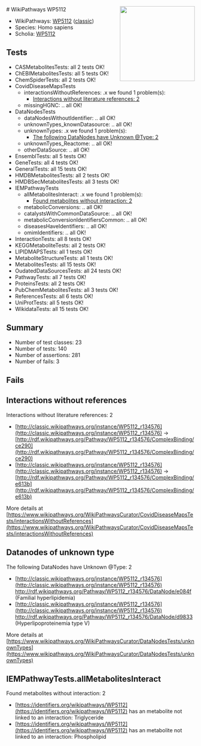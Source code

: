 <img style="float: right; width: 200px" src="https://cms-assets.nporadio.nl/npo3fm/NPO-Serious-Request-Logo-Groen-Ik-Steun-RGB.png" />
# WikiPathways WP5112

* WikiPathways: [WP5112](https://wikipathways.org/pathways/WP5112) ([classic](https://classic.wikipathways.org/instance/WP5112))
* Species: Homo sapiens
* Scholia: [WP5112](https://scholia.toolforge.org/wikipathways/WP5112)
## Tests
* CASMetabolitesTests: all 2 tests OK!
* ChEBIMetabolitesTests: all 5 tests OK!
* ChemSpiderTests: all 2 tests OK!
* CovidDiseaseMapsTests
    * interactionsWithoutReferences: .x we found 1 problem(s):
        * [Interactions without literature references: 2](#2e295930)
    * missingHGNC: .. all OK!
* DataNodesTests
    * dataNodesWithoutIdentifier: .. all OK!
    * unknownTypes_knownDatasource: .. all OK!
    * unknownTypes: .x we found 1 problem(s):
        * [The following DataNodes have Unknown @Type: 2](#839973e0)
    * unknownTypes_Reactome: .. all OK!
    * otherDataSource: .. all OK!
* EnsemblTests: all 5 tests OK!
* GeneTests: all 4 tests OK!
* GeneralTests: all 15 tests OK!
* HMDBMetabolitesTests: all 2 tests OK!
* HMDBSecMetabolitesTests: all 3 tests OK!
* IEMPathwayTests
    * allMetabolitesInteract: .x we found 1 problem(s):
        * [Found metabolites without interaction: 2](#2bc2e7ed)
    * metabolicConversions: .. all OK!
    * catalystsWithCommonDataSource: .. all OK!
    * metabolicConversionIdentifiersCommon: .. all OK!
    * diseasesHaveIdentifiers: .. all OK!
    * omimIdentifiers: .. all OK!
* InteractionTests: all 8 tests OK!
* KEGGMetaboliteTests: all 2 tests OK!
* LIPIDMAPSTests: all 1 tests OK!
* MetaboliteStructureTests: all 1 tests OK!
* MetabolitesTests: all 15 tests OK!
* OudatedDataSourcesTests: all 24 tests OK!
* PathwayTests: all 7 tests OK!
* ProteinsTests: all 2 tests OK!
* PubChemMetabolitesTests: all 3 tests OK!
* ReferencesTests: all 6 tests OK!
* UniProtTests: all 5 tests OK!
* WikidataTests: all 15 tests OK!


## Summary

* Number of test classes: 23
* Number of tests: 140
* Number of assertions: 281
* Number of fails: 3

## Fails

<a name="2e295930" />

## Interactions without references

Interactions without literature references: 2

* [http://classic.wikipathways.org/instance/WP5112_r134576](http://classic.wikipathways.org/instance/WP5112_r134576) -> [http://rdf.wikipathways.org/Pathway/WP5112_r134576/ComplexBinding/ce290](http://rdf.wikipathways.org/Pathway/WP5112_r134576/ComplexBinding/ce290)
* [http://classic.wikipathways.org/instance/WP5112_r134576](http://classic.wikipathways.org/instance/WP5112_r134576) -> [http://rdf.wikipathways.org/Pathway/WP5112_r134576/ComplexBinding/e613b](http://rdf.wikipathways.org/Pathway/WP5112_r134576/ComplexBinding/e613b)


More details at [https://www.wikipathways.org/WikiPathwaysCurator/CovidDiseaseMapsTests/interactionsWithoutReferences](https://www.wikipathways.org/WikiPathwaysCurator/CovidDiseaseMapsTests/interactionsWithoutReferences)

<a name="839973e0" />

## Datanodes of unknown type

The following DataNodes have Unknown @Type: 2

* [http://classic.wikipathways.org/instance/WP5112_r134576](http://classic.wikipathways.org/instance/WP5112_r134576) http://rdf.wikipathways.org/Pathway/WP5112_r134576/DataNode/e084f (Familial hyperlipidemia)
* [http://classic.wikipathways.org/instance/WP5112_r134576](http://classic.wikipathways.org/instance/WP5112_r134576) http://rdf.wikipathways.org/Pathway/WP5112_r134576/DataNode/d9833 (Hyperlipoproteinemia type V)


More details at [https://www.wikipathways.org/WikiPathwaysCurator/DataNodesTests/unknownTypes](https://www.wikipathways.org/WikiPathwaysCurator/DataNodesTests/unknownTypes)

<a name="2bc2e7ed" />

## IEMPathwayTests.allMetabolitesInteract

Found metabolites without interaction: 2

* [https://identifiers.org/wikipathways/WP5112](https://identifiers.org/wikipathways/WP5112) has an metabolite not linked to an interaction: Triglyceride
* [https://identifiers.org/wikipathways/WP5112](https://identifiers.org/wikipathways/WP5112) has an metabolite not linked to an interaction: Phospholipid


